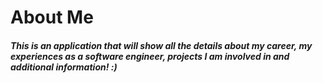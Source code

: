 # About Me

##### This is an application that will show all the details about my career, my experiences as a software engineer, projects I am involved in and additional information! :)

